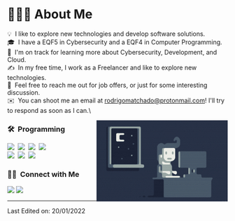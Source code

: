 <h1>👨🏻‍💻&nbsp;About Me</h1>

💡 &nbsp;I like to explore new technologies and develop software solutions.\
🎓 &nbsp;I have a EQF5 in Cybersecurity and a EQF4 in Computer Programming.\
🌱 &nbsp;I'm on track for learning more about Cybersecurity, Development, and Cloud.\
✍️ &nbsp;In my free time, I work as a Freelancer and like to explore new technologies.\
💬 &nbsp;Feel free to reach me out for job offers, or just for some interesting discussion.\
✉️ &nbsp;You can shoot me an email at rodrigomatchado@protonmail.com! I'll try to respond as soon as I can.\

<img alt="Night Coding" src="https://raw.githubusercontent.com/AVS1508/AVS1508/master/assets/Night-Coding.gif" align="right"/>

### 🛠 &nbsp;Programming
<img src="https://svgshare.com/i/db7.svg" href="https://forthebadge.com"/>&nbsp;
<img src="https://svgshare.com/i/d_9.svg"/>&nbsp;
<img src="https://svgshare.com/i/day.svg"/>&nbsp;
<img src="https://svgshare.com/i/d_w.svg"/>&nbsp;
<br/>
<img src="https://svgshare.com/i/daW.svg"/>&nbsp;
<img src="https://svgshare.com/i/d_x.svg"/>&nbsp;
<img src="https://svgshare.com/i/dbF"/>&nbsp;

### 🤝🏻 &nbsp;Connect with Me
<a href="https://www.linkedin.com/in/rodrigo-rosado-machado/"><img src="https://img.shields.io/badge/-rodrigomachado-0077B5?style=flat&logo=Linkedin&logoColor=white"/></a>
<a href="mailto:rodrigomatchado@protonmail.com"><img src="https://img.shields.io/badge/-rodrigomatchado@protonmail.com-D14836?style=flat&logo=Gmail&logoColor=white"/></a>


-----

Last Edited on: 20/01/2022
